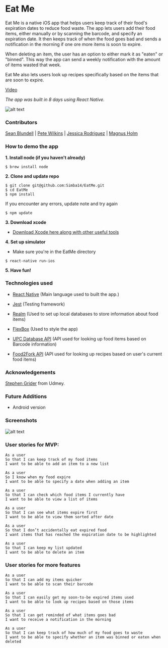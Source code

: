 # Eat Me

Eat Me is a native iOS app that helps users keep track of their food's expiration dates to reduce food waste.
The app lets users add their food items, either manually or by scanning the barcode, and specify an expiration date. It then keeps track of when the food goes bad and sends a notification in the morning if one ore more items is soon to expire.

When deleting an item, the user has an option to either mark it as "eaten" or "binned". This way the app can send a weekly notification with the amount of items wasted that week.

Eat Me also lets users look up recipes specifically based on the items that are soon to expire.

[Video](https://www.youtube.com/watch?v=-r_Ko57ktZw&feature=youtu.be)

*The app was built in 8 days using React Native.*

![alt text](http://i.imgur.com/6WTJeRP.jpg)

### Contributors

[Sean Blundell](https://github.com/Simba14) |
[Pete Wilkins](https://github.com/petewilkins) |
[Jessica Rodriguez](https://github.com/j-rods) |
[Magnus Holm](https://github.com/mghlm)




### How to demo the app

**1. Install node (if you haven't already)**
```
$ brew install node
```
**2. Clone and update repo**
```
$ git clone git@github.com:Simba14/EatMe.git
$ cd EatMe
$ npm install
```
If you encounter any errors, update note and try again
```
$ npm update
```

**3. Download xcode**

- [Download Xcode here along with other useful tools](http://www.preparetocode.io/pick-your-os/)

**4. Set up simulator**

- Make sure you're in the EatMe directory

```
$ react-native run-ios
```

**5. Have fun!**




<!-- ### Screenshots

![alt text](http://i.imgur.com/MHGWpCJ.jpg)
![alt text](http://i.imgur.com/q12DKzb.jpg)
![alt text](http://i.imgur.com/h6mzXEj.jpg)
![alt text](http://i.imgur.com/HLaPsrl.jpg)
![alt text](http://i.imgur.com/LjMCIdi.jpg)
![alt text](http://i.imgur.com/QJ94vNF.jpg) -->


### Technologies used

- [React Native](https://facebook.github.io/react-native/)
(Main language used to built the app.)

- [Jest](https://facebook.github.io/jest/)
(Testing framework)

- [Realm](https://realm.io/)
(Used to set up local databases to store information about food items)

- [FlexBox](https://facebook.github.io/react-native/docs/flexbox.html)
(Used to style the app)

- [UPC Database API](https://www.upcdatabase.com/)
(API used for looking up food items based on Barcode information)

- [Food2Fork API](http://food2fork.com/about/api)
(API used for looking up recipes based on user's current food items)

### Acknowledgements

[Stephen Grider](https://www.udemy.com/user/sgslo/) from Udmey.

### Future Additions

- Android version

### Screenshots

![alt text](http://i.imgur.com/zWJ4DDu.jpg)

<!-- ### Gif demo

![](http://i.imgur.com/Pc5UGK9.gif) -->

### User stories for MVP:

```
As a user
So that I can keep track of my food items
I want to be able to add an item to a new list
```
```
As a user
So I know when my food expire
I want to be able to specify a date when adding an item
```
```
As a user
So that I can check which food items I currently have
I want to be able to view a list of items
```
```
As a user
So that I can see what items expire first
I want to be able to view them sorted after date
```
```
As a user
So that I don’t accidentally eat expired food
I want items that has reached the expiration date to be highlighted
```
```
As a user
So that I can keep my list updated
I want to be able to delete an item
```

### User stories for more features
```
As a user
So that I can add my items quicker
I want to be able to scan their barcode
```
```
As a user
So that I can easily get my soon-to-be expired items used
I want to be able to look up recipes based on those items
```
```
As a user
So that I can get reminded of what items goes bad
I want to receive a notification in the morning
```
```
As a user
So that I can keep track of how much of my food goes to waste
I want to be able to specify whether an item was binned or eaten when deleted
```
